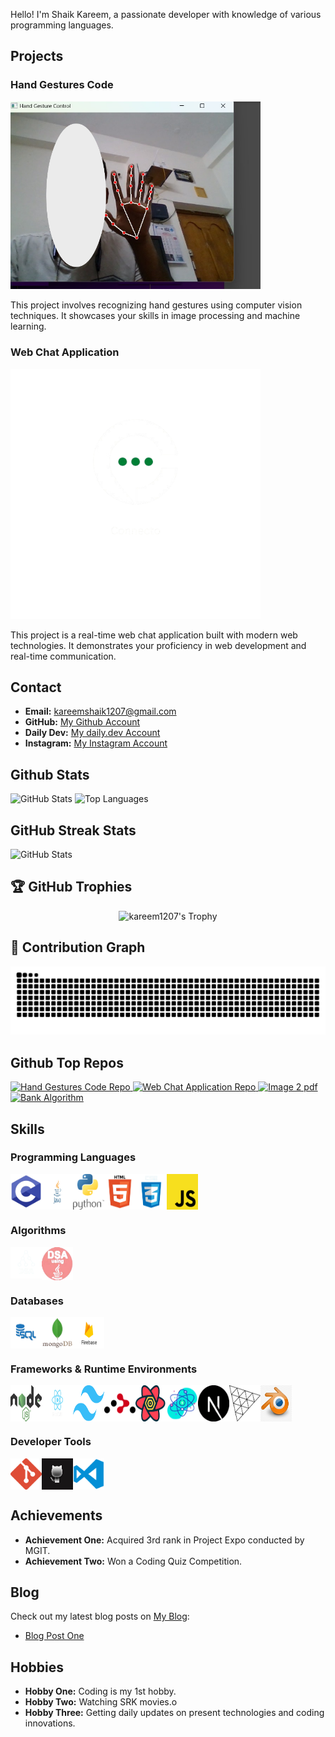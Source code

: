 Hello! I'm Shaik Kareem, a passionate developer with knowledge of various programming languages.

## Projects

### Hand Gestures Code

<img src="./images/Projects/hand-gestures.png" alt="Hand Gestures Code" width="400">

This project involves recognizing hand gestures using computer vision techniques. It showcases your skills in image processing and machine learning.

### Web Chat Application

<picture>
  <source media="(prefers-color-scheme: dark)" srcset="./images/Projects/web-chat.png">
  <source media="(prefers-color-scheme: light)" srcset="./images/Projects/web-chat-light.png">
  <img alt="Web Chat Application" src="./images/Projects/web-chat.png" width="400">
</picture>

This project is a real-time web chat application built with modern web technologies. It demonstrates your proficiency in web development and real-time communication.

## Contact

- **Email:** kareemshaik1207@gmail.com
- **GitHub:** [My Github Account](https://github.com/kareem1207)
- **Daily Dev:** [My daily.dev Account](https://app.daily.dev/kareemshaik)
- **Instagram:** [My Instagram Account](https://www.instagram.com/kareem_shaik1207/)

## Github Stats

<picture>
  <source media="(prefers-color-scheme: dark)" srcset="https://github-readme-stats.vercel.app/api?username=kareem1207&theme=midnight-purple&show_icons=true&hide_border=true&include_all_commits=true#">
  <source media="(prefers-color-scheme: light)" srcset="https://github-readme-stats.vercel.app/api?username=kareem1207&theme=flag-india&show_icons=true&hide_border=true&include_all_commits=true#gh">
  <img alt="GitHub Stats" src="https://github-readme-stats.vercel.app/api?username=kareem1207&theme=midnight-purple&show_icons=true&hide_border=true&include_all_commits=true">
</picture>

<picture>
  <source media="(prefers-color-scheme: dark)" srcset="https://github-readme-stats.vercel.app/api/top-langs/?username=kareem1207&theme=outrun&layout=donut&size_weight=0.5&count_weight=0.5&langs_count=20&hide_border=true#gh-dark-mode-only">
  <source media="(prefers-color-scheme: light)" srcset="https://github-readme-stats.vercel.app/api/top-langs/?username=kareem1207&theme=swift&layout=donut&size_weight=0.5&count_weight=0.5&langs_count=20&hide_border=true#gh-light-mode-only">
  <img alt="Top Languages" src="https://github-readme-stats.vercel.app/api/top-langs/?username=kareem1207&theme=outrun&layout=donut&size_weight=0.5&count_weight=0.5&langs_count=20&hide_border=true">
</picture>

## GitHub Streak Stats

<picture>
  <source media="(prefers-color-scheme: dark)" srcset="https://github-readme-streak-stats.herokuapp.com?user=kareem1207&theme=midnight-purple&hide_border=true&date_format=M%20j%5B%2C%20Y%5D">
  <source media="(prefers-color-scheme: light)" srcset="https://github-readme-streak-stats.herokuapp.com?user=kareem1207&theme=flag-india&hide_border=true&date_format=M%20j%5B%2C%20Y%5D">
  <img alt="GitHub Stats" src="https://github-readme-streak-stats.herokuapp.com?user=kareem1207&theme=midnight-purple&hide_border=true&date_format=M%20j%5B%2C%20Y%5D">
</picture>

## 🏆 GitHub Trophies

<p align="center">
  <img src="https://github-profile-trophy.vercel.app/?username=kareem1207&theme=darkhub&no-frame=true&margin-w=15&margin-h=15&column=7&no-bg=true&rank=SSS,SS,S,AAA,AA,A,B,C" alt="kareem1207's Trophy"/>
</p>

## 🐍 Contribution Graph

<picture>
  <source media="(prefers-color-scheme: dark)" srcset="https://raw.githubusercontent.com/kareem1207/kareem1207/output/github-snake-dark.svg" />
  <source media="(prefers-color-scheme: light)" srcset="https://raw.githubusercontent.com/kareem1207/kareem1207/output/github-snake.svg" />
  <img alt="github-snake" src="https://raw.githubusercontent.com/kareem1207/kareem1207/output/github-snake.svg" />
</picture>

## Github Top Repos

  <a href ="https://github.com/kareem1207/Hand-gestures" >
<picture>
  <source media="(prefers-color-scheme: dark)" srcset="https://github-readme-stats.vercel.app/api/pin/?username=kareem1207&theme=blue-green&repo=Hand-gestures&hide_border=true">
  <source media="(prefers-color-scheme: light)" srcset="https://github-readme-stats.vercel.app/api/pin/?username=kareem1207&theme=ambient_gradient&repo=Hand-gestures&hide_border=false">
  <img alt="Hand Gestures Code Repo" src="https://github-readme-stats.vercel.app/api/pin/?username=kareem1207&theme=blue-green&repo=Hand-gestures&hide_border=true">
</picture>
  </a>
  <a href ="https://github.com/kareem1207/Read-Me-generator" >
<picture>
  <source media="(prefers-color-scheme: dark)" srcset="https://github-readme-stats.vercel.app/api/pin/?username=kareem1207&theme=great-gatsby&repo=Read-Me-generator&hide_border=true">
  <source media="(prefers-color-scheme: light)" srcset="https://github-readme-stats.vercel.app/api/pin/?username=kareem1207&theme=buefy&repo=Read-Me-generator&hide_border=false">
  <img alt="Web Chat Application Repo" src="https://github-readme-stats.vercel.app/api/pin/?username=kareem1207&theme=great-gatsby&repo=Read-Me-generator&hide_border=true">
</picture>
  </a>
  <a href ="https://github.com/kareem1207/img2pdf" >
<picture>
  <source media="(prefers-color-scheme: dark)" srcset="https://github-readme-stats.vercel.app/api/pin/?username=kareem1207&theme=highcontrast&repo=img2pdf&hide_border=true">
  <source media="(prefers-color-scheme: light)" srcset="https://github-readme-stats.vercel.app/api/pin/?username=kareem1207&theme=moltack&repo=img2pdf&hide_border=false">
  <img alt="Image 2 pdf" src="https://github-readme-stats.vercel.app/api/pin/?username=kareem1207&theme=highcontrast&repo=img2pdf&hide_border=true">
</picture>
</a>
  <a href ="https://github.com/kareem1207/Bank-Algorithm-in-java" >
<picture>
  <source media="(prefers-color-scheme: dark)" srcset="https://github-readme-stats.vercel.app/api/pin/?username=kareem1207&theme=codeSTACKr&repo=Bank-Algorithm-in-java&hide_border=true">
  <source media="(prefers-color-scheme: light)" srcset="https://github-readme-stats.vercel.app/api/pin/?username=kareem1207&theme=graywhite&repo=Bank-Algorithm-in-java&hide_border=false">
  <img alt="Bank Algorithm" src="https://github-readme-stats.vercel.app/api/pin/?username=kareem1207&theme=codeSTACKr&repo=Bank-Algorithm-in-java&hide_border=true">
</picture>
  </a>

## Skills

### Programming Languages

<div style="display: flex;">
<img src="./images/Programming Languages/c.png" alt="C" width="50">
<img src="./images/Programming Languages/java.png" alt="Java" width="50">
<img src="./images/Programming Languages/python.png" alt="Python" width="50">
<img src="./images/Programming Languages/html.png" alt="HTML" width="50">
<img src="./images/Programming Languages/css.png" alt="CSS" width="50">
<img src="./images/Programming Languages/java-script.png" alt="JavaScript" width="50">
</div>

### Algorithms

<div style="display: flex;">
<picture>
  <source media="(prefers-color-scheme: dark)" srcset="./images/Algorithms/dsa.png">
  <source media="(prefers-color-scheme: light)" srcset="./images/Algorithms/dsa-light.png">
  <img src="./images/Algorithms/dsa.png" alt="DSA - C" width="50">
</picture>
<img src="./images/Algorithms/DSA-Java.png" alt="DSA - Java" width="50">
</div>

### Databases

<div style="display: flex;">
<img src="./images/Databases/sql.png" alt="SQL" width="50">
<img src="./images/Databases/mongodb.png" alt="MongoDB" width="50">
<img src="./images/Databases/firebase.png" alt="Firebase" width="50">
</div>

### Frameworks & Runtime Environments

<div style="display: flex;">
<img src="./images/Frameworks/nodejs.png" alt="React" width="50">
<img src="./images/Frameworks/React.png" alt="React" width="50">
<img src="./images/Frameworks/tailwind.png" alt="Tailwind CSS" width="50">
<img src="./images/Frameworks/react-router.svg" alt="React Router DOM" width="50">
<img src="./images/Frameworks/React Query.png" alt="React Query" width="50">
<img src="./images/Frameworks/react-fiber.png" alt="React Three Fiber" width="50">
<img src="./images/Frameworks/Next.js.png" alt="Next.js" width="50">
<img src="./images/Frameworks/Three-js.png" alt="Three.js" width="50">
<img src="./images/Frameworks/blender.jpg" alt="Blender" width="50">
</div>

### Developer Tools

<div style="display: flex;">
<img src="./images/Developer Tools/git.png" alt="Git" width="50">
<img src="./images/Developer Tools/Github.jpg" alt="GitHub" width="50">
<img src="./images/Developer Tools/Vscode.png" alt="VS Code" width="50">
</div>

## Achievements

- **Achievement One:** Acquired 3rd rank in Project Expo conducted by MGIT.
- **Achievement Two:** Won a Coding Quiz Competition.

## Blog

Check out my latest blog posts on [My Blog](kareemblogs07.wordpress.com):

- [Blog Post One](https://kareemblogs07.wordpress.com/2024/12/29/before-the-beginning-of-college/)

## Hobbies

- **Hobby One:** Coding is my 1st hobby.
- **Hobby Two:** Watching SRK movies.o
- **Hobby Three:** Getting daily updates on present technologies and coding innovations.
